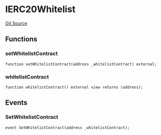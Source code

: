 # IERC20Whitelist
[Git Source](https://github.com/KYRDTeam/ilo-contracts/blob/ae631fe4bfbce302e21cc5e317f651168c939703/src/interfaces/IERC20Whitelist.sol)


## Functions
### setWhitelistContract


```solidity
function setWhitelistContract(address _whitelistContract) external;
```

### whitelistContract


```solidity
function whitelistContract() external view returns (address);
```

## Events
### SetWhitelistContract

```solidity
event SetWhitelistContract(address _whitelistContract);
```

